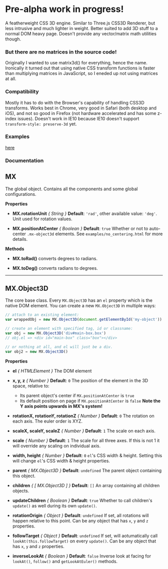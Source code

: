 # Pre-alpha work in progress!

A featherweight CSS 3D engine. Similar to Three.js CSS3D Renderer, but less intrusive and much lighter in weight. Better suited to add 3D stuff to a normal DOM heavy page. Doesn't provide any vector/matrix math utilities though.

### But there are no matrices in the source code!

Originally I wanted to use matrix3d() for everything, hence the name. Ironically it turned out that using native CSS transform functions is faster than multiplying matrices in JavaScript, so I eneded up not using matrices at all.

### Compatibility

Mostly it has to do with the Browser's capability of handling CSS3D transforms. Works best in Chrome, very good in Safari (both desktop and iOS), and not so good in Firefox (not hardware accelerated and has some z-index issues). Doesn't work in IE10 because IE10 doesn't support `transform-style: preserve-3d` yet.

### Examples

[here](http://sketch.evanyou.me/matrix/examples/)

### Documentation

## MX

The global object. Contains all the components and some global configurations.

**Properties**

- **MX.rotationUnit**  _{ String }_
    **Default**: `'rad'`, other available value: `'deg'`.
    Unit used for rotation values.

- **MX.positionAtCenter** _{ Boolean }_
    **Default**: `true`
    Whether or not to auto-center `.mx-object3d` elements. See `examples/no_centering.html` for more details.

**Methods**

- **MX.toRad()**
    converts degrees to radians.

- **MX.toDeg()**
    converts radians to degrees.

---

## MX.Object3D

The core base class. Every `MX.Object3D` has an `el` property which is the native DOM element. You can create a new `MX.Object3D` in multiple ways:

```js
// attach to an existing element:
var wrappedObj = new MX.Object3D(document.getElementById('my-object'))

// create an element with specified tag, id or classname:
var obj = new MX.Object3D('div#main-box.box')
// obj.el => <div id="main-box" class="box"></div>

// or nothing at all, and el will just be a div.
var obj2 = new MX.Object3D()
```

**Properties**

- **el** _{ HTMLElement }_
    The DOM element

- **x, y, z** _{ Number }_
    **Default**: `0`
    The position of the element in the 3D space, relative to:
    - Its parent object's center if `MX.positionAtCenter` is `true`
    - Its default position on page if `MX.positionAtCenter` is `false`
    **Note the Y axis points upwards in MX's system!**

- **rotationX, rotationY, rotationZ** _{ Number }_
    **Default**: `0`
    The rotation on each axis. The euler order is XYZ.

- **scaleX, scaleY, scaleZ** _{ Number }_
    **Default**: `1`
    The scale on each axis.

- **scale** _{ Number }_
    **Default**: `1`
    The scale for all three axes. If this is not 1 it will override any scaling on individual axis.

- **width, height** _{ Number }_
    **Default**: `0`
    `el`'s CSS width & height. Setting this will change `el`'s CSS width & height properties.

- **parent** _{ MX.Object3D }_
    **Default**: `undefined`
    The parent object containing this object.

- **children** _{ [ MX.Object3D ] }_
    **Default**: `[]`
    An array containing all children objects.

- **updateChildren** _{ Boolean }_
    **Default**: `true`
    Whether to call children's `update()` as well during its own `update()`.

- **rotationOrigin** _{ Object }_
    **Default**: `undefined`
    If set, all rotations will happen relative to this point. Can be any object that has `x`, `y` and `z` properties.

- **followTarget** _{ Object }_
    **Default**: `undefined`
    If set, will aotumatically call `lookAt(this.followTarget)` on every `update()`. Can be any object that has `x`, `y` and `z` properties.

- **inverseLookAt** _{ Boolean }_
    **Default**: `false`
    Inverse look at facing for `lookAt()`, `follow()` and `getLookAtEuler()` methods.